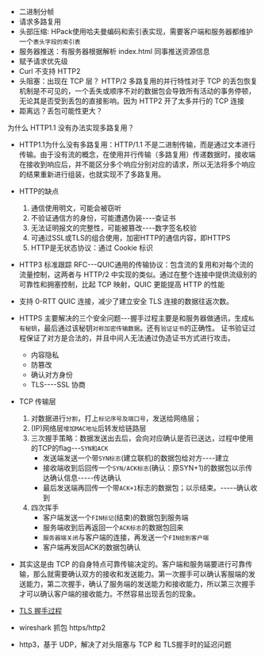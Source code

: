 
+ 二进制分帧
+ 请求多路复用
+ 头部压缩:  HPack使用哈夫曼编码和索引表实现，需要客户端和服务器都维护一个`表头字段的索引表`
+ 服务器推送：有服务器根据解析 index.html 同事推送资源信息
+ 赋予请求优先级
+ Curl 不支持 HTTP2
+ 头阻塞：出现在 TCP 层？ HTTP/2 多路复用的并行特性对于 TCP 的丢包恢复机制是不可见的，一个丢失或顺序不对的数据包会导致所有活动的事务停顿，无论其是否受到丢包的直接影响。因为 HTTP2 开了太多并行的 TCP 连接
+ 距离远？丢包可能性更大？

为什么 HTTP1.1 没有办法实现多路复用？

+ HTTP1.1为什么没有多路复用：HTTP/1.1 不是二进制传输，而是通过文本进行传输。由于没有流的概念，在使用并行传输（多路复用）传递数据时，接收端在接收到响应后，并不能区分多个响应分别对应的请求，所以无法将多个响应的结果重新进行组装，也就实现不了多路复用。

+ HTTP的缺点
  1. 通信使用明文，可能会被窃听
  2. 不验证通信方的身份，可能遭遇伪装----查证书
  3. 无法证明报文的完整性，可能被篡改----数字签名校验
  4. 可通过SSL或TLS的组合使用，加密HTTP的通信内容，即HTTPS
  5. HTTP是无状态协议：通过 Cookie 标识

+ HTTP3 标准跟踪 RFC---QUIC通用的传输协议：包含流的复用和对每个流的流量控制，这两者与 HTTP/2 中实现的类似。通过在整个连接中提供流级别的可靠性和拥塞控制，比起 TCP 映射，QUIC 更能提高 HTTP 的性能
+ 支持 0-RTT QUIC 连接，减少了建立安全 TLS 连接的数据往返次数。

+ HTTPS 主要解决的三个安全问题---握手过程主要是和服务器做通讯，生成`私有秘钥`，最后通过该秘钥`对称加密传输数据`。还有`验证证书`的正确性。 证书验证过程保证了对方是合法的，并且中间人无法通过伪造证书方式进行攻击。
  + 内容隐私
  + 防篡改
  + 确认对方身份
  + TLS----SSL 协商

+ TCP 传输层
  1. 对数据进行`分割`，打上`标记序号及端口号`，发送给网络层；
  2. (IP)网络层`增加MAC地址`后转发给链路层
  3. 三次握手策略：数据发送出去后，会向对应确认是否已送达，过程中使用的TCP的flag---`SYN和ACK`
      + 发送端发送一个带`SYN标志`(建立联机)的数据包给对方----建立
      + 接收端收到后回传一个`SYN/ACK标志`(确认：原SYN+1)的数据包以示传达确认信息-----传达确认
      + 最后发送端再回传一个带`ACK+1`标志的数据包；以示结束。-----确认收到
  4. 四次挥手
      + 客户端发送一个`FIN标记`(结束)的数据包到服务端
      + 服务端收到后再返回一个`ACK标志`的数据包回来
      + `服务器端关闭`与客户端的连接，再发送一个`FIN给到客户端`
      + 客户端再发回ACK的数据包确认
+ 其实这是由 TCP 的自身特点可靠传输决定的。客户端和服务端要进行可靠传输，那么就需要确认双方的接收和发送能力。第一次握手可以确认客服端的发送能力，第二次握手，确认了服务端的发送能力和接收能力，所以第三次握手才可以确认客户端的接收能力。不然容易出现丢包的现象。

+ [TLS 握手过程](TSL.png)
+ wireshark 抓包 https/http2
+ http3，基于 UDP，解决了对头阻塞与 TCP 和 TLS握手时的延迟问题
